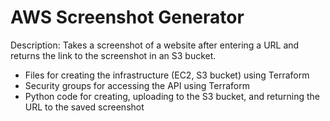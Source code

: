 # AWS Screenshot Generator <br>

Description: Takes a screenshot of a website after entering a URL and returns the link to the screenshot in an S3 bucket. <br>

+ Files for creating the infrastructure (EC2, S3 bucket) using Terraform
+ Security groups for accessing the API using Terraform
+ Python code for creating, uploading to the S3 bucket, and returning the URL to the saved screenshot

